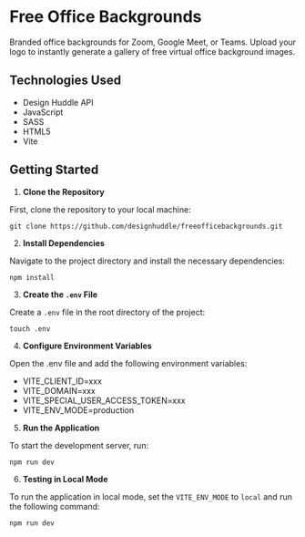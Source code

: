 # Free Office Backgrounds
Branded office backgrounds for Zoom, Google Meet, or Teams. Upload your logo to instantly generate a gallery of free virtual office background images.

## Technologies Used
- Design Huddle API
- JavaScript
- SASS
- HTML5
- Vite

## Getting Started

1. **Clone the Repository**

First, clone the repository to your local machine:

`git clone https://github.com/designhuddle/freeofficebackgrounds.git`

2. **Install Dependencies**

Navigate to the project directory and install the necessary dependencies:

`npm install`

3. **Create the `.env` File**

Create a `.env` file in the root directory of the project:

`touch .env`

4. **Configure Environment Variables**

Open the .env file and add the following environment variables:

- VITE_CLIENT_ID=xxx
- VITE_DOMAIN=xxx
- VITE_SPECIAL_USER_ACCESS_TOKEN=xxx
- VITE_ENV_MODE=production

5. **Run the Application**

To start the development server, run:

`npm run dev`

6. **Testing in Local Mode**

To run the application in local mode, set the `VITE_ENV_MODE` to `local` and run the following command:

`npm run dev`
